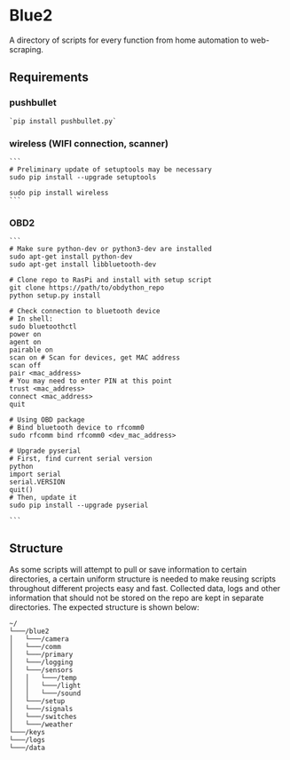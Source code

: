 # Blue2
A directory of scripts for every function from home automation to web-scraping. 

## Requirements
### pushbullet
    `pip install pushbullet.py`
### wireless (WIFI connection, scanner)
    ```
    # Preliminary update of setuptools may be necessary
    sudo pip install --upgrade setuptools

    sudo pip install wireless
    ```
### OBD2
    ```
    # Make sure python-dev or python3-dev are installed
    sudo apt-get install python-dev
    sudo apt-get install libbluetooth-dev

    # Clone repo to RasPi and install with setup script
    git clone https://path/to/obdython_repo
    python setup.py install

    # Check connection to bluetooth device
    # In shell:
    sudo bluetoothctl
    power on
    agent on
    pairable on
    scan on # Scan for devices, get MAC address
    scan off
    pair <mac_address>
    # You may need to enter PIN at this point
    trust <mac_address>
    connect <mac_address>
    quit

    # Using OBD package
    # Bind bluetooth device to rfcomm0
    sudo rfcomm bind rfcomm0 <dev_mac_address>

    # Upgrade pyserial
    # First, find current serial version
    python
    import serial
    serial.VERSION
    quit()
    # Then, update it
    sudo pip install --upgrade pyserial

    ```

## Structure
As some scripts will attempt to pull or save information to certain directories, a certain uniform structure is needed to make reusing scripts throughout different projects easy and fast. Collected data, logs and other information that should not be stored on the repo are kept in separate directories. The expected structure is shown below:
```
~/
└───/blue2
│   └───/camera
│   └───/comm
│   └───/primary
│   └───/logging
│   └───/sensors
│   │   └───/temp
│   │   └───/light
│   │   └───/sound
│   └───/setup
│   └───/signals
│   └───/switches
│   └───/weather
└───/keys
└───/logs
└───/data
```
  
